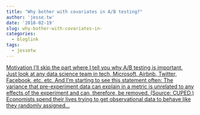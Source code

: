 ```yaml
---
title: "Why bother with covariates in A/B testing?"
author: 'jesse.tw'
date: '2018-02-19'
slug: why-bother-with-covariates-in-
categories:
  - bloglink
tags:
  - jessetw
---
```


[Motivation I’ll skip the part where I tell you why A/B testing is important. Just look at any data science team in tech, Microsoft, Airbnb, Twitter, Facebook, etc. etc. And I’m starting to see this statement often: The variance that pre-experiment data can explain in a metric is unrelated to any effects of the experiment and can, therefore, be removed. (Source: CUPED.) Economists spend their lives trying to get observational data to behave like they randomly assigned...<click to read more>](https://jesse.tw/post/why-bother-with-covariates-in-ab-testing/)

